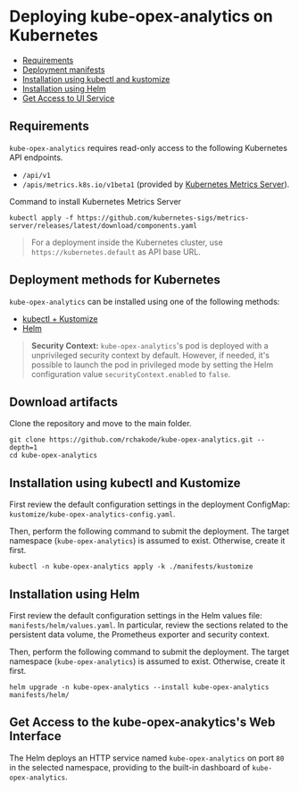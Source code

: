 # Deploying kube-opex-analytics on Kubernetes

- [Requirements](#requirements)
- [Deployment manifests](#deployment-manifests)
- [Installation using kubectl and kustomize](#installation-using-kubectl-and-kustomize)
- [Installation using Helm](#installation-using-helm)
- [Get Access to UI Service](#get-access-to-ui-service)

## Requirements
`kube-opex-analytics` requires read-only access to the following Kubernetes API endpoints.

* `/api/v1`
* `/apis/metrics.k8s.io/v1beta1` (provided by [Kubernetes Metrics Server](https://github.com/kubernetes-sigs/metrics-server)).

Command to install Kubernetes Metrics Server
```shell
kubectl apply -f https://github.com/kubernetes-sigs/metrics-server/releases/latest/download/components.yaml
```

> For a deployment inside the Kubernetes cluster, use `https://kubernetes.default` as API base URL.

## Deployment methods for Kubernetes
`kube-opex-analytics` can be installed using one of the following methods:
* [kubectl + Kustomize](#installation-using-kubectl-and-kustomize) 
* [Helm](#installation-using-helm)

> **Security Context:**
> `kube-opex-analytics`'s pod is deployed with a unprivileged security context by default. However, if needed, it's possible to launch the pod in privileged mode by setting the Helm configuration value `securityContext.enabled` to `false`.

## Download artifacts
Clone the repository and move to the main folder.

```shell
git clone https://github.com/rchakode/kube-opex-analytics.git --depth=1
cd kube-opex-analytics
```

## Installation using kubectl and Kustomize
First review the default configuration settings in the deployment ConfigMap: `kustomize/kube-opex-analytics-config.yaml`.

Then, perform the following command to submit the deployment.
The target namespace (`kube-opex-analytics`) is assumed to exist. Otherwise, create it first.

```shell
kubectl -n kube-opex-analytics apply -k ./manifests/kustomize
```

## Installation using Helm
First review the default configuration settings in the Helm values file: `manifests/helm/values.yaml`. In particular, review the sections related to the persistent data volume, the Prometheus exporter and security context.

Then, perform the following command to submit the deployment. 
The target namespace (`kube-opex-analytics`) is assumed to exist. Otherwise, create it first.

```shell
helm upgrade -n kube-opex-analytics --install kube-opex-analytics manifests/helm/
```

## Get Access to the kube-opex-anakytics's Web Interface
The Helm deploys an HTTP service named `kube-opex-analytics` on port `80` in the selected namespace, providing to the built-in dashboard of `kube-opex-analytics`.
